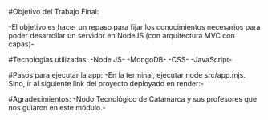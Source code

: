 #Objetivo del Trabajo Final:

-El objetivo es hacer un repaso para fijar los conocimientos necesarios para poder desarrollar un servidor en NodeJS (con arquitectura MVC con capas)-

#Tecnologías utilizadas:
-Node JS-
-MongoDB-
-CSS-
-JavaScript-

#Pasos para ejecutar la app:
-En la terminal, ejecutar node src/app.mjs. Sino, ir al siguiente link del proyecto deployado en render:-

#Agradecimientos:
-Nodo Tecnológico de Catamarca y sus profesores que nos guiaron en este módulo.-
